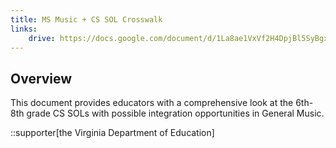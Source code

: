 ```yaml
---
title: MS Music + CS SOL Crosswalk
links:
    drive: https://docs.google.com/document/d/1La8ae1VxVf2H4DpjBl5SyBgx0QP68NFdPKf2qSru_Kw/edit?usp=drive_link
---
```


## Overview
This document provides educators with a comprehensive look at the 6th- 8th grade CS SOLs with possible integration opportunities in General Music.

::supporter[the Virginia Department of Education]
